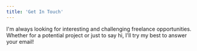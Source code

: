 ```yaml
---
title: 'Get In Touch'
---
```


I'm always looking for interesting and challenging freelance opportunities. Whether for a potential project or just to say hi, I'll try my best to answer your email!
